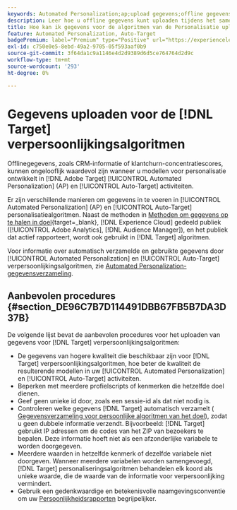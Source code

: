 ```yaml
---
keywords: Automated Personalization;ap;upload gegevens;offline gegevens;personalisatiealgoritme;auto target;autoTarget;best practices
description: Leer hoe u offline gegevens kunt uploaden tijdens het samenstellen van verpersoonlijkingsmodellen in [!DNL Adobe Target] [!UICONTROL Automated Personalization] (AP) en [!UICONTROL Auto-Target] activiteiten.
title: Hoe kan ik gegevens voor de algoritmen van de Personalisatie uploaden?
feature: Automated Personalization, Auto-Target
badgePremium: label="Premium" type="Positive" url="https://experienceleague.adobe.com/docs/target/using/introduction/intro.html?lang=en#premium newtab=true" tooltip="Zie wat er in Target Premium is opgenomen."
exl-id: c750e0e5-8ebd-49a2-9705-05f593aaf0b9
source-git-commit: 3f64da1c9a1146e4d2d9389d6d5ce764764d2d9c
workflow-type: tm+mt
source-wordcount: '293'
ht-degree: 0%

---
```


# Gegevens uploaden voor de [!DNL Target] verpersoonlijkingsalgoritmen

Offlinegegevens, zoals CRM-informatie of klantchurn-concentratiescores, kunnen ongelooflijk waardevol zijn wanneer u modellen voor personalisatie ontwikkelt in [!DNL Adobe Target] [!UICONTROL Automated Personalization] (AP) en [!UICONTROL Auto-Target] activiteiten.

Er zijn verschillende manieren om gegevens in te voeren in [!UICONTROL Automated Personalization] (AP) en [!UICONTROL Auto-Target] personalisatiealgoritmen. Naast de methoden in [Methoden om gegevens op te halen in doel](https://experienceleague.adobe.com/docs/target-dev/developer/implementation/methods/methods-to-get-data-into-target.html){target=_blank}, [!DNL Experience Cloud] gedeeld publiek ([!UICONTROL Adobe Analytics], [!DNL Audience Manager]), en het publiek dat actief rapporteert, wordt ook gebruikt in [!DNL Target] algoritmen.

Voor informatie over automatisch verzamelde en gebruikte gegevens door [!UICONTROL Automated Personalization] en [!UICONTROL Auto-Target] verpersoonlijkingsalgoritmen, zie [Automated Personalization-gegevensverzameling](/help/main/c-activities/t-automated-personalization/ap-data.md).

## Aanbevolen procedures {#section_DE96C7B7D114491DBB67FB5B7DA3D37B}

De volgende lijst bevat de aanbevolen procedures voor het uploaden van gegevens voor [!DNL Target] verpersoonlijkingsalgoritmen:

* De gegevens van hogere kwaliteit die beschikbaar zijn voor [!DNL Target] verpersoonlijkingsalgoritmen, hoe beter de kwaliteit de resulterende modellen in uw [!UICONTROL Automated Personalization] en [!UICONTROL Auto-Target] activiteiten.
* Beperken met meerdere profielscripts of kenmerken die hetzelfde doel dienen.
* Geef geen unieke id door, zoals een sessie-id als dat niet nodig is.
* Controleren welke gegevens [!DNL Target] automatisch verzamelt ( [Gegevensverzameling voor persoonlijke algoritmen van het doel](/help/main/c-activities/t-automated-personalization/ap-data.md)), zodat u geen dubbele informatie verzendt. Bijvoorbeeld: [!DNL Target] gebruikt IP adressen om de codes van het ZIP van bezoekers te bepalen. Deze informatie hoeft niet als een afzonderlijke variabele te worden doorgegeven.
* Meerdere waarden in hetzelfde kenmerk of dezelfde variabele niet doorgeven. Wanneer meerdere variabelen worden samengevoegd, [!DNL Target] personaliseringsalgoritmen behandelen elk koord als unieke waarde, die de waarde van de informatie voor verpersoonlijking vermindert.
* Gebruik een gedenkwaardige en betekenisvolle naamgevingsconventie om uw [Persoonlijkheidsrapporten](/help/main/c-reports/c-personalization-insights-reports/personalization-insights-reports.md#concept_A897070E1EDC403EB84CFB7A6ECAD767) begrijpelijker.
